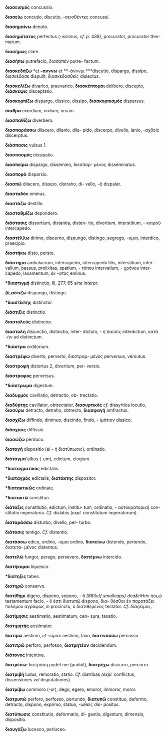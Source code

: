 **διασεισμός** concussio.

**διασείω** concutio, discutio, -σεισθέντες concussi.

**διασημαίνω** denoto.

**διασημότατος** perfectus (-issimus, *cf. p.* 438), procurator,
procurator ther- marum.

**διασήμως** clare.

**διασήπω** putrefacio, διασαπέν putre- factum.

**διασκεδάζω** *et **-ανννω** et **-άνννμι ***discutio, dispargo,
dissipo, διεσκέδασε dispulit, διασκεδασθείς disiectus.

**διασκελίζω** divarico, praevarico, **διασκέπτομαι** delibero,
discepto, **διάσκεψις** disceptatio.

**διασκορπίζω** dispargo, dissico, dissipo, **διασκορπισμός** disparsus.

***όία6μα*** exordium, ordium, orsum.

**διασπαθίζω** diverbero.

**διασπαράσσω** dilacero, dilanio, dila- pido, discerpo, divello, lanio,
-αχθείς discerptus.

**διάσπασις** vulsus 1.

**διασπασμός** dissipatio.

**διασπείρω** dispargo, dissemino, διεσπαρ- μένος disseminatus.

**διασπορά** disparsio.

**διασπῶ** dilacero, dissipo, distraho, di- vello, -ᾷ dispalat.

**διασταδόν** eminus.

**διαστάζω** destillo.

**διασταθμίζω** depondero.

**διάστασις** dissortium, distantia, disten- tio, divortium,
interstitium, - καιροῦ intercapedo.

**διαστέλλω** dirimo, discerno, dispungo, distingo, segrego, *-ομαι,*
interdico, praecipio.

**διαστἡκω** disto, persto.

**διάστημα** ambulacrum, intercapedo, intercapedo litis, interstitium,
inter- vallum, passus, prolixitas, spatium, - τόπου intervallum, -
χρόνου inter- capedo, laxamentum, ἐκ -ατος eminus.

**\*διαστιγμή** distinctio, III, 277, 65 *sine interpr.*

***(ϊι,αότίζω*** dispungo, distingo.

**\*διαστίκτης** distinctor.

**διάστιξις** distinctio.

**διαστολεύς** distinctor.

**διαστολἡ** disiunctio, distinctio, inter- đictum, - ἠ παῦσις
interdictum, κατὰ -ήν ad distinctum.

**\*διάστρα** orditorium.

**διαστρέφω** diverto, perverto, διεστραμ- μένος perversus, versutus.

**διαστροφή** distortus 2, divortium, per- versio.

**διάστροφος** perversus.

**\*διάστρωμα** digestum.

**διαδυρμός** cavillatio, detractio, ob- trectatio.

**διαδύρτης** cavillator, obtrectator, **διασυρτικός** *cf.* diasyrtica
locutio, **διασύρω** detracto, detraho, obtrecto, **διασφαγή**
amfractus.

**διασχίζω** diffindo, diminuo, discindo, findo, - ὶμάτιον dissico.

**διάσχισις** diffissio.

**διασώζω** perduco.

**διαταγή** dispositio (ei - ἠ διατύπωσις), ordinatio.

**διάταγμα**\'albus (-um), edictum, elogium.

**\*διαταγματικός** edictalis.

**\*διαταγμός** edictalis, **διατάκτης** dispositor.

**\*διατακτικῶς** ordinate.

**\*διατακτῶ** constituo.

**διάταξις** constitutio, edictum, institu- tum, ordinatio, -
αὐτοκρατορική con- stitutio imperatoria. *Cf.* dialabis *(expl.*
constitutum imperatorum).

**διαταράσσω** disturbo, divello, per- turbo.

**διάτασις** tentigo. *Cf.* distentio.

**διατάσσω** edico, ordino, -ομαι ordino, **διατείνω** distendo,
pertendo, διατετα- μένος distentus.

**διατελῶ** fungor, perago, persevero, **διατέμνω** intercido.

**διατήκομαι** liquesco.

**\*διάτηξις** tabes.

**διατηρῶ** conservo.

**διατίθημι** digero, dispono, sepono, - ὅ *[86tlv]{.smallcaps}
dca&riHriv ποι,ώ* testamentum facio, - ὅ έστι διατυπῶ dispono, δια-
θέσθαι έν παρατάξει πολέμου ἀγράφως in procinctu, ὁ διατιθέμενος
testator. *Cf. δίάηειμαι,.*

**διατίμησις** aestimatio, aestimatum, cen- sura, taxatio.

**διατιμητής** aestimator.

**διατιμῶ** aestimo, *et -ωμαν* aestimo, taxo, **διατινάσσω** percusso.

**διατιτρῶ** perforo, perfosso, **διατμητέον** decidendum.

**διάτονος** intentiva.

**διατρέπω:** διετράπη pudet me (puduit), **διατρέχω** discurro,
percurro.

**διατριβή** ludus, remoratio, statio. *Cf.* diatribas *(expl.*
conflictus, dissensiones *vel* disputationes).

**διατρίβω** commoro (-or), dego, egero, emoror, immoror, moror.

**διατρυπῶ** perforo, perfosso, pertundo, **διατυπῶ** constituo,
deformo, detracto, dispono, exprimo, statuo, -ωθείς dis- positus.

**διατύπωσις** constitutio, deformatio, di- gestio, digestum, dimensio,
dispositio.

**διαυγάζω** lucesco, perluceo.
